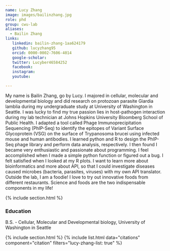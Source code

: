 ```yaml
---
name: Lucy Zhang
image: images/bailinzhang.jpg
role: phd
group: cwu-lab
aliases:
  - Bailin Zhang
links:
   linkedin: bailin-zhang-1aa624179
   github: lucyzhang95
   orcid: 0000-0002-7606-4014
   google-scholar:
   twitter: Lucyber46584252
   facebook:
   instagram: 
   youtube:

---
```


My name is Bailin Zhang, go by Lucy. I majored in cellular, molecular and developmental biology and did research on protozoan parasite Giardia lamblia during my undergraduate study at University of Washington in Seattle. I was lucky to find my true passion lies in host-pathogen interaction during my lab technician at Johns Hopkins University Bloomberg School of Public Health. I adapted a tool called Phage Immunoprecipitation Sequencing (PhIP-Seq) to identify the epitopes of Variant Surface Glycoprotein (VSG) on the surface of Trypanosoma brucei using infected mouse and human antibodies. I learned python and R to design the PhIP-Seq phage library and perform data analysis, respectively. I then found I became very enthusiastic and passionate about programming. I feel accomplished when I made a simple python function or figured out a bug. I felt satisfied when I looked at my R plots. I want to learn more about bioinformatics and more about API, so that I could investigate diseases caused microbes (bacteria, parasites, viruses) with my own API translator. Outside the lab, I am a foodie! I love to try out innovative foods from different restaurants. Science and foods are the two indispensable components in my life!

{% include section.html %}
### Education
B.S. - Cellular, Molecular and Developmental biology, University of Washington in Seattle

{% include section.html %}
{% include list.html data="citations" component="citation" filters="lucy-zhang-list: true" %}
